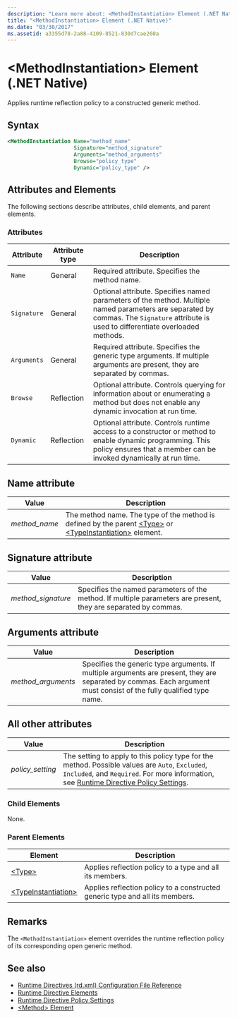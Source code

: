 ```yaml
---
description: "Learn more about: <MethodInstantiation> Element (.NET Native)"
title: "<MethodInstantiation> Element (.NET Native)"
ms.date: "03/30/2017"
ms.assetid: a3355d78-2a88-4109-8521-830d7cae260a
---
```

# \<MethodInstantiation> Element (.NET Native)

Applies runtime reflection policy to a constructed generic method.

## Syntax

```xml
<MethodInstantiation Name="method_name"
                     Signature="method_signature"
                     Arguments="method_arguments"
                     Browse="policy_type"
                     Dynamic="policy_type" />
```

## Attributes and Elements

The following sections describe attributes, child elements, and parent elements.

### Attributes

|Attribute|Attribute type|Description|
|---------------|--------------------|-----------------|
|`Name`|General|Required attribute. Specifies the method name.|
|`Signature`|General|Optional attribute. Specifies named parameters of the method. Multiple named parameters are separated by commas. The `Signature` attribute is used to differentiate overloaded methods.|
|`Arguments`|General|Required attribute. Specifies the generic type arguments. If multiple arguments are present, they are separated by commas.|
|`Browse`|Reflection|Optional attribute. Controls querying for information about or enumerating a method but does not enable any dynamic invocation at run time.|
|`Dynamic`|Reflection|Optional attribute. Controls runtime access to a constructor or method to enable dynamic programming. This policy ensures that a member can be invoked dynamically at run time.|

## Name attribute

|Value|Description|
|-----------|-----------------|
|*method_name*|The method name. The type of the method is defined by the parent [\<Type>](type-element-net-native.md) or [\<TypeInstantiation>](typeinstantiation-element-net-native.md) element.|

## Signature attribute

|Value|Description|
|-----------|-----------------|
|*method_signature*|Specifies the named parameters of the method. If multiple parameters are present, they are separated by commas.|

## Arguments attribute

|Value|Description|
|-----------|-----------------|
|*method_arguments*|Specifies the generic type arguments. If multiple arguments are present, they are separated by commas. Each argument must consist of the fully qualified type name.|

## All other attributes

|Value|Description|
|-----------|-----------------|
|*policy_setting*|The setting to apply to this policy type for the method. Possible values are `Auto`, `Excluded`, `Included`, and `Required`. For more information, see [Runtime Directive Policy Settings](runtime-directive-policy-settings.md).|

### Child Elements

None.

### Parent Elements

|Element|Description|
|-------------|-----------------|
|[\<Type>](type-element-net-native.md)|Applies reflection policy to a type and all its members.|
|[\<TypeInstantiation>](typeinstantiation-element-net-native.md)|Applies reflection policy to a constructed generic type and all its members.|

## Remarks

The `<MethodInstantiation>` element overrides the runtime reflection policy of its corresponding open generic method.

## See also

- [Runtime Directives (rd.xml) Configuration File Reference](runtime-directives-rd-xml-configuration-file-reference.md)
- [Runtime Directive Elements](runtime-directive-elements.md)
- [Runtime Directive Policy Settings](runtime-directive-policy-settings.md)
- [\<Method> Element](method-element-net-native.md)
